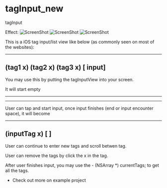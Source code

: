 tagInput_new
============

tagInput

Effect:
![ScreenShot](https://raw.github.com/realzzz/tagInput_new/master/tag1.gif)
![ScreenShot](https://raw.github.com/realzzz/tagInput_new/master/tag2.gif)
![ScreenShot](https://raw.github.com/realzzz/tagInput_new/master/tag3.gif)


This is a iOS tag input/list view like below (as commonly seen on most of the websites):

 ------------------------------------
  (tag1 x) (tag2 x) (tag3 x) [ input]
 ------------------------------------
 
 You may use this by putting the tagInputView into your screen. 
 
 It will start empty
 
 ------------------------------------
 
 ------------------------------------
 
 User can tap and start input, once input finishes (end or input encounter space), it will become
 
 ------------------------------------
 (inputTag x) [                     ]
 ------------------------------------
 
 User can continue to enter new tags and scroll betwen tag.
 
 User can remove the tags by click the x in the tag.
 
 After user finishes input, you may use the - (NSArray *) currentTags; to get all the tags.
 
 
 - Check out more on example project
